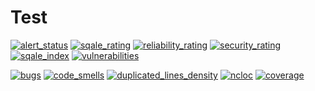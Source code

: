 # Test

[![alert_status](https://sonarcloud.io/api/project_badges/measure?project=gitlab-ci-test&metric=alert_status)](https://sonarcloud.io/dashboard?id=gitlab-ci-test)
[![sqale_rating](https://sonarcloud.io/api/project_badges/measure?project=gitlab-ci-test&metric=sqale_rating)](https://sonarcloud.io/dashboard?id=gitlab-ci-test)
[![reliability_rating](https://sonarcloud.io/api/project_badges/measure?project=gitlab-ci-test&metric=reliability_rating)](https://sonarcloud.io/dashboard?id=gitlab-ci-test)
[![security_rating](https://sonarcloud.io/api/project_badges/measure?project=gitlab-ci-test&metric=security_rating)](https://sonarcloud.io/dashboard?id=gitlab-ci-test)
[![sqale_index](https://sonarcloud.io/api/project_badges/measure?project=gitlab-ci-test&metric=sqale_index)](https://sonarcloud.io/dashboard?id=gitlab-ci-test)
[![vulnerabilities](https://sonarcloud.io/api/project_badges/measure?project=gitlab-ci-test&metric=vulnerabilities)](https://sonarcloud.io/dashboard?id=gitlab-ci-test)

[![bugs](https://sonarcloud.io/api/project_badges/measure?project=gitlab-ci-test&metric=bugs)](https://sonarcloud.io/dashboard?id=gitlab-ci-test)
[![code_smells](https://sonarcloud.io/api/project_badges/measure?project=gitlab-ci-test&metric=code_smells)](https://sonarcloud.io/dashboard?id=gitlab-ci-test)
[![duplicated_lines_density](https://sonarcloud.io/api/project_badges/measure?project=gitlab-ci-test&metric=duplicated_lines_density)](https://sonarcloud.io/dashboard?id=gitlab-ci-test)
[![ncloc](https://sonarcloud.io/api/project_badges/measure?project=gitlab-ci-test&metric=ncloc)](https://sonarcloud.io/dashboard?id=gitlab-ci-test)
[![coverage](https://sonarcloud.io/api/project_badges/measure?project=gitlab-ci-test&metric=coverage)](https://sonarcloud.io/dashboard?id=gitlab-ci-test)